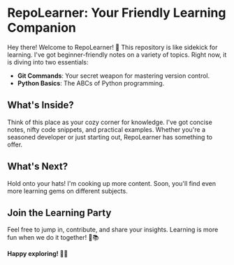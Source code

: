 # RepoLearner: Your Friendly Learning Companion

Hey there! Welcome to RepoLearner! 🌟 This repository is like sidekick for learning. I've got beginner-friendly notes on a variety of topics. Right now, it is diving into two essentials:

- **Git Commands**: Your secret weapon for mastering version control.
- **Python Basics**: The ABCs of Python programming.

## What's Inside?

Think of this place as your cozy corner for knowledge. I've got concise notes, nifty code snippets, and practical examples. Whether you're a seasoned developer or just starting out, RepoLearner has something to offer.

## What's Next?

Hold onto your hats! I'm cooking up more content. Soon, you'll find even more learning gems on different subjects.

## Join the Learning Party

Feel free to jump in, contribute, and share your insights. Learning is more fun when we do it together! 🚀📚

**Happy exploring! 🌱✨**
